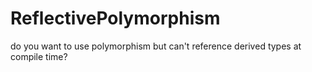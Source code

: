 # ReflectivePolymorphism
do you want to use polymorphism but can't reference derived types at compile time?
